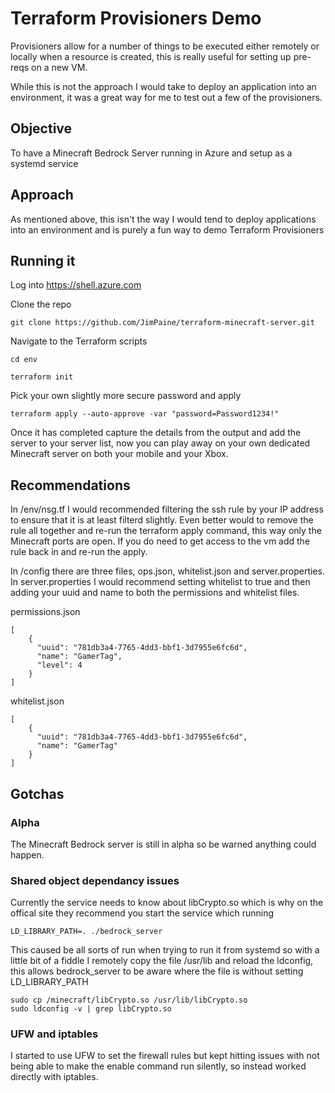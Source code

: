 # Terraform Provisioners Demo
Provisioners allow for a number of things to be executed either remotely or locally when a resource is created, this is really useful for setting up pre-reqs on a new VM. 

While this is not the approach I would take to deploy an application into an environment, it was a great way for me to test out a few of the provisioners.

## Objective
To have a Minecraft Bedrock Server running in Azure and setup as a systemd service

## Approach
As mentioned above, this isn't the way I would tend to deploy applications into an environment and is purely a fun way to demo Terraform Provisioners

## Running it

Log into https://shell.azure.com

Clone the repo

```
git clone https://github.com/JimPaine/terraform-minecraft-server.git
```

Navigate to the Terraform scripts

```
cd env
```

```
terraform init
```

Pick your own slightly more secure password and apply

```
terraform apply --auto-approve -var "password=Password1234!"
```

Once it has completed capture the details from the output and add the server to your server list, now you can play away on your own dedicated Minecraft server on both your mobile and your Xbox.

## Recommendations

In /env/nsg.tf I would recommended filtering the ssh rule by your IP address to ensure that it is at least filterd slightly. Even better would to remove the rule all together and re-run the terraform apply command, this way only the Minecraft ports are open. If you do need to get access to the vm add the rule back in and re-run the apply.

In /config there are three files, ops.json, whitelist.json and server.properties. In server.properties I would recommend setting whitelist to true and then adding your uuid and name to both the permissions and whitelist files.

permissions.json

```
[
    {
      "uuid": "781db3a4-7765-4dd3-bbf1-3d7955e6fc6d",
      "name": "GamerTag",
      "level": 4
    }
]
```
whitelist.json

```
[
    {
      "uuid": "781db3a4-7765-4dd3-bbf1-3d7955e6fc6d",
      "name": "GamerTag"
    }
]
```

## Gotchas

### Alpha

The Minecraft Bedrock server is still in alpha so be warned anything could happen.

### Shared object dependancy issues
Currently the service needs to know about libCrypto.so which is why on the offical site they recommend you start the service which running

```
LD_LIBRARY_PATH=. ./bedrock_server
```

This caused be all sorts of run when trying to run it from systemd so with a little bit of a fiddle I remotely copy the file /usr/lib and reload the ldconfig, this allows bedrock_server to be aware where the file is without setting LD_LIBRARY_PATH

```
sudo cp /minecraft/libCrypto.so /usr/lib/libCrypto.so
sudo ldconfig -v | grep libCrypto.so
```

### UFW and iptables

I started to use UFW to set the firewall rules but kept hitting issues with not being able to make the enable command run silently, so instead worked directly with iptables.
